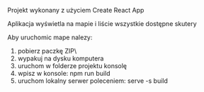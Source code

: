  Projekt wykonany z użyciem Create React App
 
Aplikacja wyświetla na mapie i liście wszystkie dostępne skutery  


Aby uruchomic mape nalezy:
1. pobierz paczkę ZIP\
2. wypakuj na dysku komputera
3. uruchom w folderze projektu konsolę
4. wpisz w konsole: npm run build
5. uruchom lokalny serwer poleceniem: serve -s build
